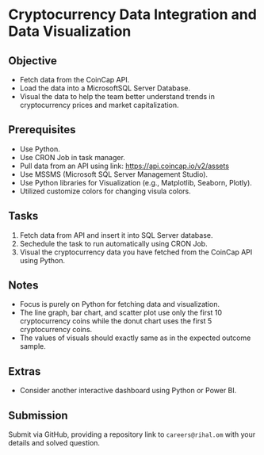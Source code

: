 # Cryptocurrency Data Integration and Data Visualization

## Objective

- Fetch data from the CoinCap API.
- Load the data into a MicrosoftSQL Server Database.
- Visual the data to help the team better understand trends in cryptocurrency prices and market capitalization.

## Prerequisites

- Use Python.
- Use CRON Job in task manager.
- Pull data from an API using link: https://api.coincap.io/v2/assets 
- Use MSSMS (Microsoft SQL Server Management Studio).
- Use Python libraries for Visualization (e.g., Matplotlib, Seaborn, Plotly).
- Utilized customize colors for changing visula colors.

## Tasks

1. Fetch data from API and insert it into SQL Server database.
2. Sechedule the task to run automatically using CRON Job.
3. Visual the cryptocurrency data you have fetched from the CoinCap API using Python.

## Notes

- Focus is purely on Python for fetching data and visualization.
- The line graph, bar chart, and scatter plot use only the first 10 cryptocurrency coins while the donut chart uses the first 5 cryptocurrency coins.
- The values of visuals should exactly same as in the expected outcome sample.

## Extras

-  Consider another interactive dashboard using Python or Power BI.

## Submission

Submit via GitHub, providing a repository link to `careers@rihal.om` with your details and solved question.

